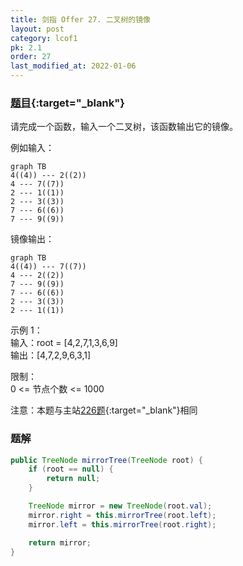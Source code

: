 ```yaml
---
title: 剑指 Offer 27. 二叉树的镜像
layout: post
category: lcof1
pk: 2.1
order: 27
last_modified_at: 2022-01-06
---
```


### [题目](https://leetcode.cn/problems/er-cha-shu-de-jing-xiang-lcof/){:target="_blank"}

请完成一个函数，输入一个二叉树，该函数输出它的镜像。

例如输入：

```mermaid
graph TB
4((4)) --- 2((2))
4 --- 7((7))
2 --- 1((1))
2 --- 3((3))
7 --- 6((6))
7 --- 9((9))
```

镜像输出：

```mermaid
graph TB
4((4)) --- 7((7))
4 --- 2((2))
7 --- 9((9))
7 --- 6((6))
2 --- 3((3))
2 --- 1((1))
```

示例 1：  
输入：root = [4,2,7,1,3,6,9]  
输出：[4,7,2,9,6,3,1]


限制：  
0 <= 节点个数 <= 1000

注意：本题与主站[226题](https://leetcode.cn/problems/invert-binary-tree/){:target="_blank"}相同

### 题解

```java
public TreeNode mirrorTree(TreeNode root) {
    if (root == null) {
        return null;
    }

    TreeNode mirror = new TreeNode(root.val);
    mirror.right = this.mirrorTree(root.left);
    mirror.left = this.mirrorTree(root.right);

    return mirror;
}
```